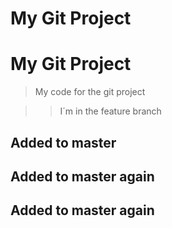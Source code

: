 # My Git Project
# My Git Project


> My code for the git project

>> I´m in the feature branch

## Added to master

## Added to master again
## Added to master again